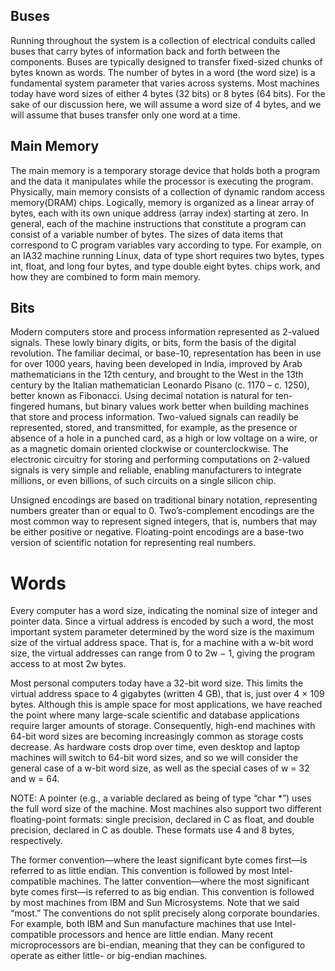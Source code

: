 ## Buses

Running throughout the system is a collection of electrical conduits called buses
that carry bytes of information back and forth between the components. Buses
are typically designed to transfer fixed-sized chunks of bytes known as words. The
number of bytes in a word (the word size) is a fundamental system parameter that
varies across systems. Most machines today have word sizes of either 4 bytes (32
bits) or 8 bytes (64 bits). For the sake of our discussion here, we will assume a word
size of 4 bytes, and we will assume that buses transfer only one word at a time.

## Main Memory

The main memory is a temporary storage device that holds both a program and
the data it manipulates while the processor is executing the program. Physically,
main memory consists of a collection of dynamic random access memory(DRAM)
chips. Logically, memory is organized as a linear array of bytes, each with its own
unique address (array index) starting at zero. In general, each of the machine
instructions that constitute a program can consist of a variable number of bytes.
The sizes of data items that correspond to C program variables vary according to
type. For example, on an IA32 machine running Linux, data of type short requires
two bytes, types int, float, and long four bytes, and type double eight bytes.
chips work, and how they are combined to form main memory.

## Bits

Modern computers store and process information represented as 2-valued signals.
These lowly binary digits, or bits, form the basis of the digital revolution. The
familiar decimal, or base-10, representation has been in use for over 1000 years,
having been developed in India, improved by Arab mathematicians in the 12th
century, and brought to the West in the 13th century by the Italian mathematician
Leonardo Pisano (c. 1170 – c. 1250), better known as Fibonacci. Using decimal
notation is natural for ten-fingered humans, but binary values work better when
building machines that store and process information. Two-valued signals can
readily be represented, stored, and transmitted, for example, as the presence or
absence of a hole in a punched card, as a high or low voltage on a wire, or as a
magnetic domain oriented clockwise or counterclockwise. The electronic circuitry
for storing and performing computations on 2-valued signals is very simple and
reliable, enabling manufacturers to integrate millions, or even billions, of such
circuits on a single silicon chip.

Unsigned encodings are based on traditional binary notation, representing numbers greater
than or equal to 0. Two’s-complement encodings are the most common way to
represent signed integers, that is, numbers that may be either positive or negative.
Floating-point encodings are a base-two version of scientific notation for
representing real numbers.

# Words

Every computer has a word size, indicating the nominal size of integer and pointer
data. Since a virtual address is encoded by such a word, the most important system
parameter determined by the word size is the maximum size of the virtual address
space. That is, for a machine with a w-bit word size, the virtual addresses can range
from 0 to 2w − 1, giving the program access to at most 2w bytes.

Most personal computers today have a 32-bit word size. This limits the virtual
address space to 4 gigabytes (written 4 GB), that is, just over 4 × 109 bytes. Although
this is ample space for most applications, we have reached the point where
many large-scale scientific and database applications require larger amounts of
storage. Consequently, high-end machines with 64-bit word sizes are becoming increasingly
common as storage costs decrease. As hardware costs drop over time,
even desktop and laptop machines will switch to 64-bit word sizes, and so we will
consider the general case of a w-bit word size, as well as the special cases of w = 32
and w = 64.

NOTE: A pointer (e.g., a variable declared as being of type
“char *”) uses the full word size of the machine. Most machines also support
two different floating-point formats: single precision, declared in C as float,
and double precision, declared in C as double. These formats use 4 and 8 bytes,
respectively.

The former convention—where the least significant byte comes first—is referred to as
little endian. This convention is followed by most Intel-compatible machines. The
latter convention—where the most significant byte comes first—is referred to as big endian.
This convention is followed by most machines from IBM and Sun Microsystems. Note that we said “most.”
The conventions do not split precisely along corporate boundaries. For example,
both IBM and Sun manufacture machines that use Intel-compatible processors
and hence are little endian. Many recent microprocessors are bi-endian, meaning
that they can be configured to operate as either little- or big-endian machines.


